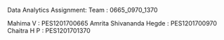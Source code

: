 Data Analytics Assignment:
Team : 0665_0970_1370

Mahima V : PES1201700665
Amrita Shivananda Hegde : PES1201700970
Chaitra H P : PES1201701370

